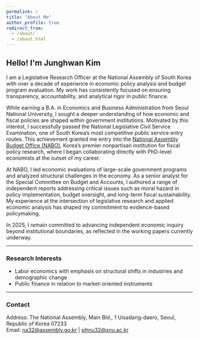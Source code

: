 ```yaml
---
permalink: /
title: "About Me"
author_profile: true
redirect_from: 
  - /about/
  - /about.html
---
```




## Hello! I'm Junghwan Kim  

I am a Legislative Research Officer at the National Assembly of South Korea with over a decade of experience in economic policy analysis and budget program evaluation. My work has consistently focused on ensuring transparency, accountability, and analytical rigor in public finance.

While earning a B.A. in Economics and Business Administration from Seoul National University, I sought a deeper understanding of how economic and fiscal policies are shaped within government institutions. Motivated by this interest, I successfully passed the National Legislative Civil Service Examination, one of South Korea’s most competitive public service entry routes. This achievement granted me entry into the [National Assembly Budget Office (NABO)](https://korea.nabo.go.kr/naboEng/main/main.do), Korea’s premier nonpartisan institution for fiscal policy research, where I began collaborating directly with PhD-level economists at the outset of my career.

At NABO, I led economic evaluations of large-scale government programs and analyzed structural challenges in the economy. As a senior analyst for the Special Committee on Budget and Accounts, I authored a range of independent reports addressing critical issues such as moral hazard in policy implementation, budget oversight, and long-term fiscal sustainability. My experience at the intersection of legislative research and applied economic analysis has shaped my commitment to evidence-based policymaking.

In 2025, I remain committed to advancing independent economic inquiry beyond institutional boundaries, as reflected in the working papers currently underway.

---

### Research Interests
- Labor economics with emphasis on structural shifts in industries and demographic change    
- Public finance in relation to market-oriented instruments

---

### Contact
Address: The National Assembly, Main Bld., 1 Uisadang-daero, Seoul, Republic of Korea 07233  
Email: na32@assembly.go.kr | sjhnu32@snu.ac.kr 
